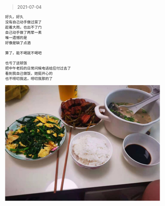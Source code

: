 >2021-07-04

```
好久，好久
没有自己动手做过菜了
趁着大雨，也出不了门
自己动手做了两荤一素
唯一遗憾的是
好像是缺了点酒

算了，能不喝就不喝吧

也亏了这顿饭
把中午老妈的日常问候电话给应付过去了
看到我自己做饭，她挺开心的
也不唠叨我这，唠叨我那的了

```

![](../../images/date/2021-07-04.jpeg)